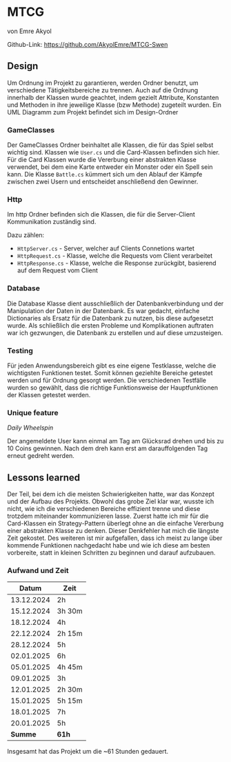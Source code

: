 # MTCG
von Emre Akyol

Github-Link: https://github.com/AkyolEmre/MTCG-Swen

## Design
Um Ordnung im Projekt zu garantieren, werden Ordner benutzt, um verschiedene Tätigkeitsbereiche zu trennen. Auch auf die Ordnung innerhalb der Klassen wurde geachtet, indem gezielt Attribute, Konstanten und Methoden in ihre jeweilige Klasse (bzw Methode) zugeteilt wurden. Ein UML Diagramm zum Projekt befindet sich im Design-Ordner

### GameClasses
Der GameClasses Ordner beinhaltet alle Klassen, die für das Spiel selbst wichtig sind. Klassen wie `User.cs` und die Card-Klassen befinden sich hier.
Für die Card Klassen wurde die Vererbung einer abstrakten Klasse verwendet, bei dem eine Karte entweder ein Monster oder ein Spell sein kann.
Die Klasse `Battle.cs` kümmert sich um den Ablauf der Kämpfe zwischen zwei Usern und entscheidet anschließend den Gewinner.

### Http
Im http Ordner befinden sich die Klassen, die für die Server-Client Kommunikation zuständig sind.

Dazu zählen:
  * `HttpServer.cs` - Server, welcher auf Clients Connetions wartet
  * `HttpRequest.cs` - Klasse, welche die Requests vom Client verarbeitet
  * `HttpResponse.cs` - Klasse, welche die Response zurückgibt, basierend auf dem Request vom Client

### Database
Die Database Klasse dient ausschließlich der Datenbankverbindung und der Manipulation der Daten in der Datenbank. Es war gedacht, einfache Dictionaries als Ersatz für die Datenbank zu nutzen, bis diese aufgesetzt wurde. Als schließlich die ersten Probleme und Komplikationen auftraten war ich gezwungen, die Datenbank zu erstellen und auf diese umzusteigen.

### Testing
Für jeden Anwendungsbereich gibt es eine eigene Testklasse, welche die wichtigsten Funktionen testet. Somit können geziehlte Bereiche getestet werden und für Ordnung gesorgt werden. Die verschiedenen Testfälle wurden so gewählt, dass die richtige Funktionsweise der Hauptfunktionen der Klassen getestet werden.

### Unique feature
*Daily Wheelspin*

Der angemeldete User kann einmal am Tag am Glücksrad drehen und bis zu 10 Coins gewinnen. Nach dem dreh kann erst am darauffolgenden Tag erneut gedreht werden.

## Lessons learned
Der Teil, bei dem ich die meisten Schwierigkeiten hatte, war das Konzept und der Aufbau des Projekts. Obwohl das grobe Ziel klar war, wusste ich nicht, wie ich die verschiedenen Bereiche effizient trenne und diese trotzdem miteinander kommunizieren lasse. Zuerst hatte ich mir für die Card-Klassen ein Strategy-Pattern überlegt ohne an die einfache Vererbung einer abstrakten Klasse zu denken. Dieser Denkfehler hat mich die längste Zeit gekostet. Des weiteren ist mir aufgefallen, dass ich meist zu lange über kommende Funktionen nachgedacht habe und wie ich diese am besten vorbereite, statt in kleinen Schritten zu beginnen und darauf aufzubauen. 

### Aufwand und Zeit

| Datum      | Zeit    |
| ---------- | ------- |
| 13.12.2024 | 2h      |
| 15.12.2024 | 3h 30m  |
| 18.12.2024 | 4h      |
| 22.12.2024 | 2h 15m  |
| 28.12.2024 | 5h      |
| 02.01.2025 | 6h      |
| 05.01.2025 | 4h 45m  |
| 09.01.2025 | 3h      |
| 12.01.2025 | 2h 30m  |
| 15.01.2025 | 5h 15m  |
| 18.01.2025 | 7h      |
| 20.01.2025 | 5h      |
| **Summe**  | **61h** |

Insgesamt hat das Projekt um die ~61 Stunden gedauert.
